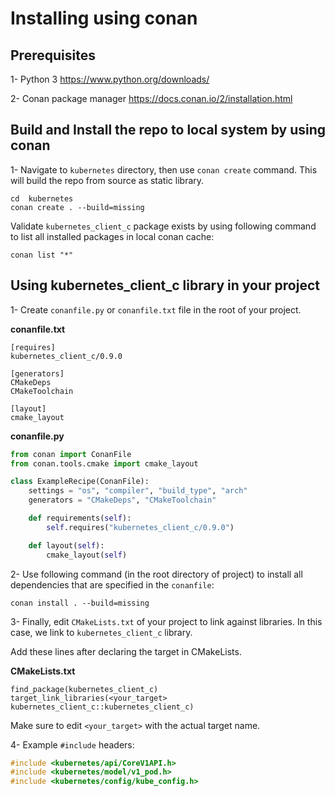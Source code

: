 # Installing using conan
## Prerequisites
1- Python 3
https://www.python.org/downloads/

2- Conan package manager
https://docs.conan.io/2/installation.html

## Build and Install the repo to local system by using conan
1- Navigate to `kubernetes` directory, then use `conan create` command. This will build the repo from source as static library.
```
cd  kubernetes
conan create . --build=missing
```

Validate `kubernetes_client_c` package exists by using following command to list all installed packages in local conan cache:
```
conan list "*"
```

## Using kubernetes_client_c library in  your project
1- Create `conanfile.py` or `conanfile.txt` file in the root of your project.

**conanfile.txt**
```
[requires]
kubernetes_client_c/0.9.0

[generators]
CMakeDeps
CMakeToolchain

[layout]
cmake_layout
```

**conanfile.py**
```python
from conan import ConanFile
from conan.tools.cmake import cmake_layout

class ExampleRecipe(ConanFile):
    settings = "os", "compiler", "build_type", "arch"
    generators = "CMakeDeps", "CMakeToolchain"

    def requirements(self):
        self.requires("kubernetes_client_c/0.9.0")

    def layout(self):
        cmake_layout(self)
```

2- Use following command (in the root directory of project) to install all dependencies that are specified in the `conanfile`:
```
conan install . --build=missing
```

3- Finally, edit `CMakeLists.txt` of your project to link against libraries. In this case, we link to `kubernetes_client_c` library.

Add these lines after declaring the target in CMakeLists.

**CMakeLists.txt**
```
find_package(kubernetes_client_c)
target_link_libraries(<your_target> kubernetes_client_c::kubernetes_client_c)
```

Make sure to edit `<your_target>` with the actual target name.

4- Example `#include` headers:
```c
#include <kubernetes/api/CoreV1API.h>
#include <kubernetes/model/v1_pod.h>
#include <kubernetes/config/kube_config.h>
```
